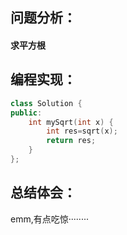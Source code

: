 ## 问题分析：
#### 求平方根
## 编程实现：
```C++
class Solution {
public:
    int mySqrt(int x) {
        int res=sqrt(x);
        return res;
    }
};
```
## 总结体会：
emm,有点吃惊········
